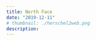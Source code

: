 ```yaml
---
title: North Face
date: "2019-12-11"
# thumbnail: ./herschel2web.png
description:
---
```


<!-- ![birkenstock](./socksAll.jpg) -->
